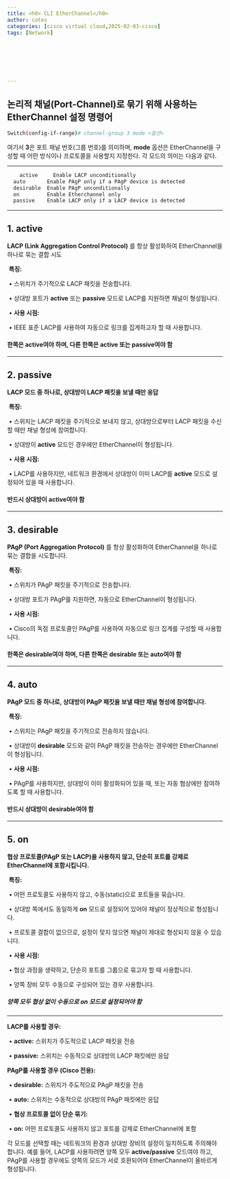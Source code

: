 ```yaml
---
title: <h0> CLI EtherChannel</h0>
author: cotes   
categories: [cisco virtual cloud,2025-02-03-cisco]
tags: [Network]







---
```


## 논리적 채널(Port-Channel)로 묶기 위해 사용하는 **EtherChannel** 설정 명령어



```bash
Switch(config-if-range)# channel-group 3 mode <옵션>
```

여기서 **3**은 포트 채널 번호(그룹 번호)를 의미하며, **mode** 옵션은 EtherChannel을 구성할 때 어떤 방식이나 프로토콜을 사용할지 지정한다. 각 모드의 의미는 다음과 같다. 

------

```bash
	active     Enable LACP unconditionally
  auto       Enable PAgP only if a PAgP device is detected
  desirable  Enable PAgP unconditionally
  on         Enable Etherchannel only
  passive    Enable LACP only if a LACP device is detected
```

------

## **1. active**

**LACP (Link Aggregation Control Protocol)** 를 항상 활성화하여 EtherChannel을 하나로 묶는 결합 시도

​	**특징:**

​	•	스위치가 주기적으로 LACP 패킷을 전송합니다.

​	•	상대방 포트가 **active** 또는 **passive** 모드로 LACP를 지원하면 채널이 형성됩니다.

​	•	**사용 시점:**

​	•	IEEE 표준 LACP를 사용하여 자동으로 링크를 집계하고자 할 때 사용합니다.



#### 한쪽은 active여야 하며, 다른 한쪽은 active 또는 passive여야 함

------

## **2. passive**

**LACP 모드 중 하나로, 상대방이 LACP 패킷을 보낼 때만 응답**

​	**특징:**

​	•	스위치는 LACP 패킷을 주기적으로 보내지 않고, 상대방으로부터 LACP 패킷을 수신할 때만 채널 형성에 참여합니다.

​	•	상대방이 **active** 모드인 경우에만 EtherChannel이 형성됩니다.

​	•	**사용 시점:**

​	•	LACP를 사용하지만, 네트워크 환경에서 상대방이 이미 LACP를 **active** 모드로 설정되어 있을 때 사용합니다.

#### 반드시 상대방이 active여야 함

------

## **3. desirable**

**PAgP (Port Aggregation Protocol)** 를 항상 활성화하여 EtherChannel을 하나로 묶는 결합을 시도합니다.

​	**특징:**

​	•	스위치가 PAgP 패킷을 주기적으로 전송합니다.

​	•	상대방 포트가 PAgP를 지원하면, 자동으로 EtherChannel이 형성됩니다.

​	•	**사용 시점:**

​	•	Cisco의 독점 프로토콜인 PAgP를 사용하여 자동으로 링크 집계를 구성할 때 사용합니다.

#### 한쪽은 desirable여야 하며, 다른 한쪽은 desirable 또는 auto여야 함

------

## **4. auto**

**PAgP 모드 중 하나로, 상대방이 PAgP 패킷을 보낼 때만 채널 형성에 참여합니다.**

​	**특징:**

​	•	스위치는 PAgP 패킷을 주기적으로 전송하지 않습니다.

​	•	상대방이 **desirable** 모드와 같이 PAgP 패킷을 전송하는 경우에만 EtherChannel이 형성됩니다.

​	•	**사용 시점:**

​	•	PAgP를 사용하지만, 상대방이 이미 활성화되어 있을 때, 또는 자동 협상에만 참여하도록 할 때 사용합니다.

#### 반드시 상대방이 desirable여야 함

------

## **5. on**

**협상 프로토콜(PAgP 또는 LACP)을 사용하지 않고, 단순히 포트를 강제로 EtherChannel에 포함시킵니다.**

​	**특징:**

​	•	어떤 프로토콜도 사용하지 않고, 수동(static)으로 포트들을 묶습니다.

​	•	상대방 쪽에서도 동일하게 **on** 모드로 설정되어 있어야 채널이 정상적으로 형성됩니다.

​	•	프로토콜 결합이 없으므로, 설정이 맞지 않으면 채널이 제대로 형성되지 않을 수 있습니다.

​	•	**사용 시점:**

​	•	협상 과정을 생략하고, 단순히 포트를 그룹으로 묶고자 할 때 사용합니다.

​	•	양쪽 장비 모두 수동으로 구성되어 있는 경우 사용합니다.

##### 양쪽 모두 협상 없이 수동으로 on 모드로 설정되어야 함

------



**LACP를 사용할 경우:**

​	•	**active:** 스위치가 주도적으로 LACP 패킷을 전송

​	•	**passive:** 스위치는 수동적으로 상대방의 LACP 패킷에만 응답

**PAgP를 사용할 경우 (Cisco 전용):**

​	•	**desirable:** 스위치가 주도적으로 PAgP 패킷을 전송

​	•	**auto:** 스위치는 수동적으로 상대방의 PAgP 패킷에만 응답

​	•	**협상 프로토콜 없이 단순 묶기:**

​	•	**on:** 어떤 프로토콜도 사용하지 않고 포트를 강제로 EtherChannel에 포함



각 모드를 선택할 때는 네트워크의 환경과 상대방 장비의 설정이 일치하도록 주의해야 합니다. 예를 들어, LACP를 사용하려면 양쪽 모두 **active/passive** 모드여야 하고, PAgP를 사용할 경우에도 양쪽의 모드가 서로 호환되어야 EtherChannel이 올바르게 형성됩니다.